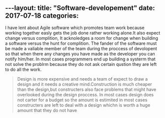 ﻿
---layout: 
title:  "Software-developement"
date:   2017-07-18 
categories: 
---

I have lent about Agile software which promotes team work because working together easly gets the job done rather working alone.It also expect change versus complition, It acknoledges a room for change when building a software versus the hunt for complition.
The fander of the software must be made a valiable member of the team during the proccess of devolopent so that when there any changes you have made as the developer you can notify him/her. In most cases programmers end up building a systerm that not solve the problrm because they do not ask certain qustion they are left to do all the work.

>Design is more expensive and needs a team of expect to draw a design and it needs a creative mind.Construction is much cheaper than the design,but constructers also face problems that might have overlooked during the design proccess.
>In most cases design does not carter for a budget so the amount is estimited in most cases constructers are left to deal with a design whichn is worth a huge amount that they do not have   
